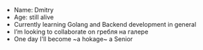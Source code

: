 - Name: Dmitry
- Age: still alive
- Currently learning Golang and Backend development in general
- I’m looking to collaborate on гребля на галере 
- One day I'll become ~a hokage~ a Senior

<!---
Ragontar/Ragontar is a ✨ special ✨ repository because its `README.md` (this file) appears on your GitHub profile.
You can click the Preview link to take a look at your changes.
--->
